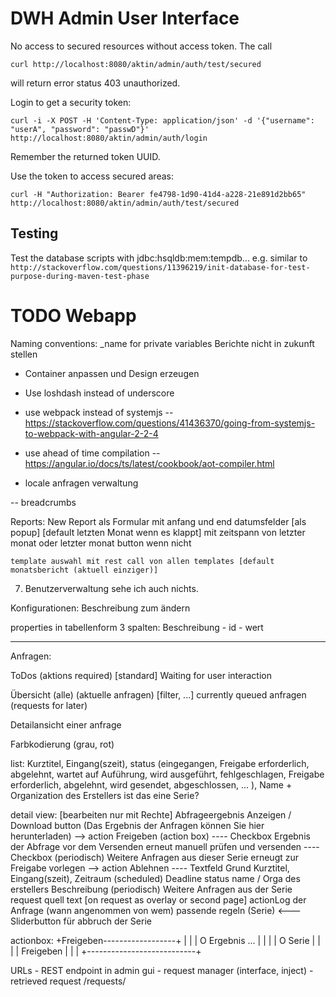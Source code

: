 DWH Admin User Interface
========================


No access to secured resources without access token. The call
```
curl http://localhost:8080/aktin/admin/auth/test/secured
```
will return error status 403 unauthorized.

Login to get a security token:
```
curl -i -X POST -H 'Content-Type: application/json' -d '{"username": "userA", "password": "passwD"}' http://localhost:8080/aktin/admin/auth/login
```
Remember the returned token UUID.

Use the token to access secured areas:
```
curl -H "Authorization: Bearer fe4798-1d90-41d4-a228-21e891d2bb65" http://localhost:8080/aktin/admin/auth/test/secured
```


Testing
-------

Test the database scripts with jdbc:hsqldb:mem:tempdb... 
e.g. similar to `http://stackoverflow.com/questions/11396219/init-database-for-test-purpose-during-maven-test-phase`



TODO Webapp
====

Naming conventions: _name for private variables
Berichte nicht in zukunft stellen

- Container anpassen und Design erzeugen
- Use loshdash instead of underscore
- use webpack instead of systemjs   -- https://stackoverflow.com/questions/41436370/going-from-systemjs-to-webpack-with-angular-2-2-4
- use ahead of time compilation      -- https://angular.io/docs/ts/latest/cookbook/aot-compiler.html

- locale anfragen verwaltung


-- breadcrumbs


Reports:
New Report als Formular mit anfang und end datumsfelder [als popup]
    [default letzten Monat wenn es klappt] mit zeitspann von letzter monat
    oder letzter monat button wenn nicht

    template auswahl mit rest call von allen templates [default monatsbericht (aktuell einziger)]


7. Benutzerverwaltung sehe ich auch nichts.






Konfigurationen: 
Beschreibung zum ändern 

properties in tabellenform
3 spalten: Beschreibung - id - wert


------

Anfragen: 

ToDos (aktions required) [standard]
Waiting for user interaction

Übersicht (alle) (aktuelle anfragen) [filter, ...]
currently queued anfragen (requests for later)

Detailansicht einer anfrage


Farbkodierung (grau, rot)

list:
Kurztitel,
Eingang(szeit),
status (eingegangen, Freigabe erforderlich, abgelehnt, wartet auf Auführung, wird ausgeführt, fehlgeschlagen, Freigabe erforderlich, abgelehnt, wird gesendet, abgeschlossen, ... ),
Name + Organization des Erstellers
ist das eine Serie? 


detail view: [bearbeiten nur mit Rechte] 
Abfrageergebnis Anzeigen / Download button (Das Ergebnis der Anfragen können Sie hier herunterladen)
--> action Freigeben (action box)
---- Checkbox Ergebnis der Abfrage vor dem Versenden erneut manuell prüfen und versenden
---- Checkbox (periodisch) Weitere Anfragen aus dieser Serie erneugt zur Freigabe vorlegen 
--> action Ablehnen
---- Textfeld Grund
Kurztitel,
Eingang(szeit),
Zeitraum (scheduled)
Deadline
status 
name / Orga des erstellers
Beschreibung
(periodisch) Weitere Anfragen aus der Serie
request quell text [on request as overlay or second page] 
actionLog der Anfrage (wann angenommen von wem)
passende regeln (Serie) <--- Sliderbutton für abbruch der Serie


actionbox: 
+Freigeben------------------+
| 						  	|
| O Ergebnis ...			|
|							|
| O Serie					|
| 						  	|
| Freigeben				  	|
| 						  	|
+---------------------------+



URLs - REST endpoint in admin gui - request manager (interface, inject) - retrieved request 
/requests/


